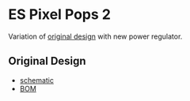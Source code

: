 # ES Pixel Pops 2

Variation of [original design](https://www.doityourselfchristmas.com/wiki/index.php?title=ESPixel_Stick_%26_ESPixel_Pops)
with new power regulator.

## Original Design

* [schematic](https://www.doityourselfchristmas.com/wiki/images/3/32/ESPixel_PopsSchematic.pdf)
* [BOM](https://octopart.com/bom-tool/j6c06Lhp)
